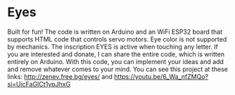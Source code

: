 # Eyes
Built for fun! The code is written on Arduino and an WiFi ESP32 board that supports HTML code that controls servo motors. 
Eye color is not supported by mechanics. The inscription EYES is active when touching any letter. 
If you are interested and donate, I can share the entire code, which is written entirely on Arduino.
With this code, you can implement your ideas and add and remove whatever comes to your mind.
You can see this project at these links: http://zenev.free.bg/eyes/ and https://youtu.be/6_Wa_nfZMQo?si=UicFaGICt1ypJhxG
